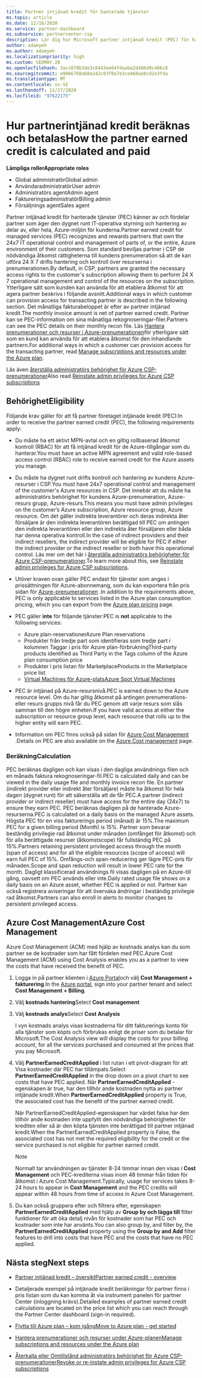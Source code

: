 ```yaml
---
title: Partner intjänad kredit för hanterade tjänster
ms.topic: article
ms.date: 12/16/2020
ms.service: partner-dashboard
ms.subservice: partnercenter-csp
description: Lär dig hur Microsoft partner intjänad kredit (PEC) för hanterade tjänster beräknas och betalas och hur du garanterar att du är berättigad.
author: adamyeh
ms.author: adamyeh
ms.localizationpriority: high
ms.custom: SEOMAY.20
ms.openlocfilehash: 3acc078b3de3c0443ee64fdaaba2d486d9c466c8
ms.sourcegitcommit: e9066768ab8e242c03f0a7e3ce460ae8cd2e3fda
ms.translationtype: MT
ms.contentlocale: sv-SE
ms.lasthandoff: 12/17/2020
ms.locfileid: "97622175"
---
```

# <a name="how-the-partner-earned-credit-is-calculated-and-paid"></a><span data-ttu-id="d9f17-103">Hur partnerintjänad kredit beräknas och betalas</span><span class="sxs-lookup"><span data-stu-id="d9f17-103">How the partner earned credit is calculated and paid</span></span>

<span data-ttu-id="d9f17-104">**Lämpliga roller**</span><span class="sxs-lookup"><span data-stu-id="d9f17-104">**Appropriate roles**</span></span>

- <span data-ttu-id="d9f17-105">Global administratör</span><span class="sxs-lookup"><span data-stu-id="d9f17-105">Global admin</span></span>
- <span data-ttu-id="d9f17-106">Användaradministratör</span><span class="sxs-lookup"><span data-stu-id="d9f17-106">User admin</span></span>
- <span data-ttu-id="d9f17-107">Administratörs agent</span><span class="sxs-lookup"><span data-stu-id="d9f17-107">Admin agent</span></span>
- <span data-ttu-id="d9f17-108">Faktureringsadministratör</span><span class="sxs-lookup"><span data-stu-id="d9f17-108">Billing admin</span></span>
- <span data-ttu-id="d9f17-109">Försäljnings agent</span><span class="sxs-lookup"><span data-stu-id="d9f17-109">Sales agent</span></span>

<span data-ttu-id="d9f17-110">Partner intjänad kredit för hanterade tjänster (PEC) känner av och fördelar partner som äger den dygnet runt IT-operativa styrning och hantering av delar av, eller hela, Azure-miljön för kunderna.</span><span class="sxs-lookup"><span data-stu-id="d9f17-110">Partner earned credit for managed services (PEC) recognizes and rewards partners that own the 24x7 IT operational control and management of parts of, or the entire, Azure environment of their customers.</span></span> <span data-ttu-id="d9f17-111">Som standard beviljas partner i CSP de nödvändiga åtkomst rättigheterna till kundens prenumeration så att de kan utföra 24 X 7 drifts hantering och kontroll över resurserna i prenumerationen.</span><span class="sxs-lookup"><span data-stu-id="d9f17-111">By default, in CSP, partners are granted the necessary access rights to the customer's subscription allowing them to perform 24 X 7 operational management and control of the resources on the subscription.</span></span> <span data-ttu-id="d9f17-112">Ytterligare sätt som kunden kan använda för att etablera åtkomst för att agera partner beskrivs i följande avsnitt.</span><span class="sxs-lookup"><span data-stu-id="d9f17-112">Additional ways in which customer can provision access for transacting partner is described in the following section.</span></span> <span data-ttu-id="d9f17-113">Det månatliga fakturabeloppet är efter av partner intjänad kredit.</span><span class="sxs-lookup"><span data-stu-id="d9f17-113">The monthly invoice amount is net of partner earned credit.</span></span> <span data-ttu-id="d9f17-114">Partner kan se PEC-information om sina månatliga rekognoseringar-filer.</span><span class="sxs-lookup"><span data-stu-id="d9f17-114">Partners can see the PEC details on their monthly recon file.</span></span> <span data-ttu-id="d9f17-115">Läs [Hantera prenumerationer och resurser i Azure-prenumerationen](azure-plan-manage.md)för ytterligare sätt som en kund kan använda för att etablera åtkomst för den inhandlande partnern.</span><span class="sxs-lookup"><span data-stu-id="d9f17-115">For additional ways in which a customer can provision access for the transacting partner, read [Manage subscriptions and resources under the Azure plan](azure-plan-manage.md).</span></span>

<span data-ttu-id="d9f17-116">Läs även [återställa administratörs behörighet för Azure CSP-prenumerationer](revoke-reinstate-csp.md)</span><span class="sxs-lookup"><span data-stu-id="d9f17-116">Also read [Reinstate admin privileges for Azure CSP subscriptions](revoke-reinstate-csp.md)</span></span>

## <a name="eligibility"></a><span data-ttu-id="d9f17-117">Behörighet</span><span class="sxs-lookup"><span data-stu-id="d9f17-117">Eligibility</span></span>

<span data-ttu-id="d9f17-118">Följande krav gäller för att få partner företaget intjänade kredit (PEC):</span><span class="sxs-lookup"><span data-stu-id="d9f17-118">In order to receive the partner earned credit (PEC), the following requirements apply:</span></span> 

- <span data-ttu-id="d9f17-119">Du måste ha ett aktivt MPN-avtal och en giltig rollbaserad åtkomst kontroll (RBAC) för att få intjänad kredit för de Azure-tillgångar som du hanterar.</span><span class="sxs-lookup"><span data-stu-id="d9f17-119">You must have an active MPN agreement and valid role-based access control (RBAC) role to receive earned credit for the Azure assets you manage.</span></span>

- <span data-ttu-id="d9f17-120">Du måste ha dygnet runt drifts kontroll och hantering av kundens Azure-resurser i CSP.</span><span class="sxs-lookup"><span data-stu-id="d9f17-120">You must have 24x7 operational control and management of the customer's Azure resources in CSP.</span></span> <span data-ttu-id="d9f17-121">Det innebär att du måste ha administratörs behörighet för kundens Azure-prenumeration, Azure-resurs grupp, Azure-resurs.</span><span class="sxs-lookup"><span data-stu-id="d9f17-121">This means you must have admin privileges on the customer’s Azure subscription, Azure resource group, Azure resource.</span></span> <span data-ttu-id="d9f17-122">Om det gäller indirekta leverantörer och deras indirekta åter försäljare är den indirekta leverantören berättigad till PEC om antingen den indirekta leverantören eller den indirekta åter försäljaren eller båda har denna operativa kontroll.</span><span class="sxs-lookup"><span data-stu-id="d9f17-122">In the case of indirect providers and their indirect resellers, the indirect provider will be eligible for PEC if either the indirect provider or the indirect reseller or both have this operational control.</span></span> <span data-ttu-id="d9f17-123">Läs mer om det här i [återställa administratörs behörigheter för Azure CSP-prenumerationer](https://docs.microsoft.com/partner-center/revoke-reinstate-csp).</span><span class="sxs-lookup"><span data-stu-id="d9f17-123">To learn more about this, see [Reinstate admin privileges for Azure CSP subscriptions](https://docs.microsoft.com/partner-center/revoke-reinstate-csp).</span></span>

- <span data-ttu-id="d9f17-124">Utöver kraven ovan gäller PEC endast för tjänster som anges i prissättningen för Azure-abonnemang, som du kan exportera från pris sidan för [Azure-prenumerationen](https://partner.microsoft.com/commerce/sales) .</span><span class="sxs-lookup"><span data-stu-id="d9f17-124">In addition to the requirements above, PEC is only applicable to services listed in the Azure plan consumption pricing, which you can export from the [Azure plan pricing](https://partner.microsoft.com/commerce/sales) page.</span></span>

- <span data-ttu-id="d9f17-125">PEC gäller **inte** för följande tjänster:</span><span class="sxs-lookup"><span data-stu-id="d9f17-125">PEC is **not** applicable to the following services:</span></span>
    - <span data-ttu-id="d9f17-126">Azure plan-reservationer</span><span class="sxs-lookup"><span data-stu-id="d9f17-126">Azure Plan reservations</span></span>
    - <span data-ttu-id="d9f17-127">Produkter från tredje part som identifieras som tredje part i kolumnen Taggar i pris för Azure plan-förbrukning</span><span class="sxs-lookup"><span data-stu-id="d9f17-127">Third-party products identified as Third Party in the Tags column of the Azure plan consumption price</span></span>
    - <span data-ttu-id="d9f17-128">Produkter i pris listan för Marketplace</span><span class="sxs-lookup"><span data-stu-id="d9f17-128">Products in the Marketplace price list</span></span>
    - [<span data-ttu-id="d9f17-129">Virtual Machines för Azure-plats</span><span class="sxs-lookup"><span data-stu-id="d9f17-129">Azure Spot Virtual Machines</span></span>](https://partner.microsoft.com/resources/collection/azure-spot-in-csp#/)

- <span data-ttu-id="d9f17-130">PEC är intjänad på Azure-resursnivå.</span><span class="sxs-lookup"><span data-stu-id="d9f17-130">PEC is earned down to the Azure resource level.</span></span> <span data-ttu-id="d9f17-131">Om du har giltig åtkomst på antingen prenumerations-eller resurs grupps nivå får du PEC genom att varje resurs som slås samman till den högre enheten.</span><span class="sxs-lookup"><span data-stu-id="d9f17-131">If you have valid access at either the subscription or resource group level, each resource that rolls up to the higher entity will earn PEC.</span></span>

- <span data-ttu-id="d9f17-132">Information om PEC finns också på sidan för [Azure Cost Management](https://docs.microsoft.com/azure/cost-management-billing/costs/get-started-partners) .</span><span class="sxs-lookup"><span data-stu-id="d9f17-132">Details on PEC are also available on the [Azure Cost management](https://docs.microsoft.com/azure/cost-management-billing/costs/get-started-partners) page.</span></span>

### <a name="calculation"></a><span data-ttu-id="d9f17-133">Beräkning</span><span class="sxs-lookup"><span data-stu-id="d9f17-133">Calculation</span></span>

<span data-ttu-id="d9f17-134">PEC beräknas dagligen och kan visas i den dagliga användnings filen och en månads faktura rekognoseringar-fil.</span><span class="sxs-lookup"><span data-stu-id="d9f17-134">PEC is calculated daily and can be viewed in the daily usage file and monthly invoice recon file.</span></span> <span data-ttu-id="d9f17-135">En partner (indirekt provider eller indirekt åter försäljare) måste ha åtkomst för hela dagen (dygnet runt) för att säkerställa att de får PEC.</span><span class="sxs-lookup"><span data-stu-id="d9f17-135">A partner (indirect provider or indirect reseller) must have access for the entire day (24x7) to ensure they earn PEC.</span></span> <span data-ttu-id="d9f17-136">PEC beräknas dagligen på de hanterade Azure-resurserna.</span><span class="sxs-lookup"><span data-stu-id="d9f17-136">PEC is calculated on a daily basis on the managed Azure assets.</span></span> <span data-ttu-id="d9f17-137">Högsta PEC för en viss fakturerings period (månad) är 15%.</span><span class="sxs-lookup"><span data-stu-id="d9f17-137">The maximum PEC for a given billing period (Month) is 15%.</span></span> <span data-ttu-id="d9f17-138">Partner som bevarar beständig privilegie rad åtkomst under månaden (omfånget för åtkomst) och för alla berättigade resurser (åtkomstscope) får fullständig PEC på 15%.</span><span class="sxs-lookup"><span data-stu-id="d9f17-138">Partners retaining persistent privileged access through the month (span of access) and for all the eligible resources (scope of access) will earn full PEC of 15%.</span></span> <span data-ttu-id="d9f17-139">Omfångs-och span-reducering ger lägre PEC-pris för månaden.</span><span class="sxs-lookup"><span data-stu-id="d9f17-139">Scope and span reduction will result in lower PEC rate for the month.</span></span> <span data-ttu-id="d9f17-140">Dagligt klassificerad användnings fil visas dagligen på en Azure-till gång, oavsett om PEC används eller inte.</span><span class="sxs-lookup"><span data-stu-id="d9f17-140">Daily rated usage file shows on a daily basis on an Azure asset, whether PEC is applied or not.</span></span> <span data-ttu-id="d9f17-141">Partner kan också registrera aviseringar för att övervaka ändringar i beständig privilegie rad åtkomst.</span><span class="sxs-lookup"><span data-stu-id="d9f17-141">Partners can also enroll in alerts to monitor changes to persistent privileged access.</span></span>

## <a name="azure-cost-management"></a><span data-ttu-id="d9f17-142">Azure Cost Management</span><span class="sxs-lookup"><span data-stu-id="d9f17-142">Azure Cost Management</span></span>

<span data-ttu-id="d9f17-143">Azure Cost Management (ACM) med hjälp av kostnads analys kan du som partner se de kostnader som har fått fördelen med PEC.</span><span class="sxs-lookup"><span data-stu-id="d9f17-143">Azure Cost Management (ACM) using Cost Analysis enables you as a partner to view the costs that have received the benefit of PEC.</span></span>  

1. <span data-ttu-id="d9f17-144">Logga in på partner klienten i [Azure Portal](https://portal.azure.com)och välj **Cost Management + fakturering**.</span><span class="sxs-lookup"><span data-stu-id="d9f17-144">In the [Azure portal](https://portal.azure.com), sign into your partner tenant and select **Cost Management + Billing**.</span></span>

2. <span data-ttu-id="d9f17-145">Välj **kostnads hantering**</span><span class="sxs-lookup"><span data-stu-id="d9f17-145">Select **Cost management**</span></span>

3. <span data-ttu-id="d9f17-146">Välj **kostnads analys**</span><span class="sxs-lookup"><span data-stu-id="d9f17-146">Select **Cost Analysis**</span></span>

   <span data-ttu-id="d9f17-147">I vyn kostnads analys visas kostnaderna för ditt fakturerings konto för alla tjänster som köpts och förbrukas enligt de priser som du betalar för Microsoft.</span><span class="sxs-lookup"><span data-stu-id="d9f17-147">The Cost Analysis view will display the costs for your billing account, for all the services purchased and consumed at the prices that you pay Microsoft.</span></span>

4. <span data-ttu-id="d9f17-148">Välj **PartnerEarnedCreditApplied** i list rutan i ett pivot-diagram för att Visa kostnader där PEC har tillämpats.</span><span class="sxs-lookup"><span data-stu-id="d9f17-148">Select **PartnerEarnedCreditApplied** in the drop down on a pivot chart to see costs that have PEC applied.</span></span> <span data-ttu-id="d9f17-149">När **PartnerEarnedCreditApplied** -egenskapen är true, har den tillhör ande kostnaden nytta av partner intjänade kredit.</span><span class="sxs-lookup"><span data-stu-id="d9f17-149">When **PartnerEarnedCreditApplied** property is True, the associated cost has the benefit of the partner earned credit.</span></span> 

   <span data-ttu-id="d9f17-150">När PartnerEarnedCreditApplied-egenskapen har värdet false har den tillhör ande kostnaden inte uppfyllt den nödvändiga behörigheten för krediten eller så är den köpta tjänsten inte berättigad till partner intjänad kredit.</span><span class="sxs-lookup"><span data-stu-id="d9f17-150">When the PartnerEarnedCreditApplied property is False, the associated cost has not met the required eligibility for the credit or the service purchased is not eligible for partner earned credit.</span></span>

   >[!NOTE] 
   ><span data-ttu-id="d9f17-151">Normalt tar användningen av tjänster 8-24 timmar innan den visas i **Cost Management** och PEC-krediterna visas inom 48 timmar från tiden för åtkomst i Azure Cost Management.</span><span class="sxs-lookup"><span data-stu-id="d9f17-151">Typically, usage for services takes 8-24 hours to appear in **Cost Management** and the PEC credits will appear within 48 hours from time of access in Azure Cost Management.</span></span>

5. <span data-ttu-id="d9f17-152">Du kan också gruppera efter och filtrera efter, egenskapen **PartnerEarnedCreditApplied** med hjälp av **Group by och lägga till** filter funktioner för att öka detalj nivån för kostnader som har PEC och kostnader som inte har använts.</span><span class="sxs-lookup"><span data-stu-id="d9f17-152">You can also group by, and filter by, the **PartnerEarnedCreditApplied** property using the **Group by and Add** filter features to drill into costs that have PEC and the costs that have no PEC applied.</span></span>

## <a name="next-steps"></a><span data-ttu-id="d9f17-153">Nästa steg</span><span class="sxs-lookup"><span data-stu-id="d9f17-153">Next steps</span></span>

- [<span data-ttu-id="d9f17-154">Partner intjänad kredit – översikt</span><span class="sxs-lookup"><span data-stu-id="d9f17-154">Partner earned credit - overview</span></span>](partner-earned-credit.md)

- <span data-ttu-id="d9f17-155">Detaljerade exempel på intjänade kredit beräkningar för partner finns i pris listan som du kan komma åt via instrument panelen för partner Center (inloggning krävs).</span><span class="sxs-lookup"><span data-stu-id="d9f17-155">Detailed examples of partner earned credit calculations are located on the price list which you can reach through the Partner Center dashboard (sign-in required).</span></span>

- [<span data-ttu-id="d9f17-156">Flytta till Azure plan – kom igång</span><span class="sxs-lookup"><span data-stu-id="d9f17-156">Move to Azure plan - get started</span></span>](azure-plan-get-started.md)

- [<span data-ttu-id="d9f17-157">Hantera prenumerationer och resurser under Azure-planen</span><span class="sxs-lookup"><span data-stu-id="d9f17-157">Manage subscriptions and resources under the Azure plan</span></span>](azure-plan-manage.md)

- [<span data-ttu-id="d9f17-158">Återkalla eller Omtillstånd administratörs behörighet för Azure CSP-prenumerationer</span><span class="sxs-lookup"><span data-stu-id="d9f17-158">Revoke or re-instate admin privileges for Azure CSP subscriptions</span></span>](revoke-reinstate-csp.md)
